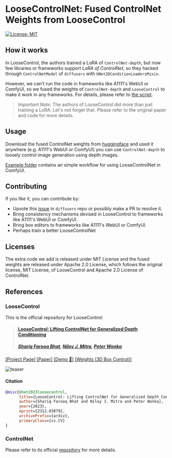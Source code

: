 # LooseControlNet: Fused ControlNet Weights from LooseControl

[![License: MIT](https://img.shields.io/badge/License-MIT-green.svg)](https://opensource.org/licenses/MIT)

## How it works

In LooseControl, the authors trained a LoRA of `ControlNet-depth`, but now few libraries or frameworks support *LoRA of
ControlNet*, so they hacked through `ControlNetModel` of `diffusers` with `UNet2DConditionLoadersMixin`.

However, we can't run the code in frameworks like A1111's WebUI or ComfyUI, so we fused the weights
of `ControlNet-depth` and `LooseControl` to make it work in any frameworks. For details, please refer to [the script](./weight_fusion.py).

> *Important Note:*
> The authors of LooseControl did more than just training a LoRA. Let's not forget that. Please refer to the original paper and code for more
> details.

## Usage

Download the fused ControlNet weights from [huggingface](https://huggingface.co/AIRDGempoll/LooseControlNet) and used it
anywhere (e.g. A1111's WebUI or ComfyUI) you can use `ControlNet-depth` to loosely control image generation using depth
images.

[Example folder](./loose_controlnet_example) contains an simple workflow for using LooseControlNet in ComfyUI.

## Contributing

If you like it, you can contribute by:

* Upvote this [issue](https://github.com/huggingface/diffusers/issues/6354) in `diffusers` repo or possibly make a PR to
  resolve it.
* Bring consistency mechanisms devised in LooseControl to frameworks like A1111's WebUI or ComfyUI.
* Bring box editors to frameworks like A1111's WebUI or ComfyUI.
* Perhaps train a better LooseControlNet

## Licenses

The extra code we add is released under MIT License and the fused weights are released under Apache 2.0 License,
which follows the original license, MIT License, of LooseControl and Apache 2.0 License of ControlNet.

## References

### LooseControl

This is the official repository for LooseControl:
> #### [LooseControl: Lifting ControlNet for Generalized Depth Conditioning](#)
> ##### [Shariq Farooq Bhat](https://shariqfarooq123.github.io), [Niloy J. Mitra](http://www0.cs.ucl.ac.uk/staff/n.mitra/), [Peter Wonka](http://peterwonka.net/)
>

[[Project Page]](https://shariqfarooq123.github.io/loose-control/) [[Paper]](https://arxiv.org/abs/2312.03079) [[Demo 🤗]](https://huggingface.co/spaces/shariqfarooq/LooseControl) [[Weights (3D Box Control)]](https://huggingface.co/shariqfarooq/loose-control-3dbox)

![teaser](assets/looseControl_teaser.png)

#### Citation

```bibtex
@misc{bhat2023loosecontrol,
      title={LooseControl: Lifting ControlNet for Generalized Depth Conditioning}, 
      author={Shariq Farooq Bhat and Niloy J. Mitra and Peter Wonka},
      year={2023},
      eprint={2312.03079},
      archivePrefix={arXiv},
      primaryClass={cs.CV}
}
```

### ControlNet

Please refer to its official [repository](https://github.com/lllyasviel/ControlNet) for more details.

